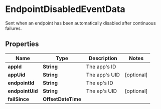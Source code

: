 

# EndpointDisabledEventData

Sent when an endpoint has been automatically disabled after continuous failures.

## Properties

Name | Type | Description | Notes
------------ | ------------- | ------------- | -------------
**appId** | **String** | The app&#39;s ID | 
**appUid** | **String** | The app&#39;s UID |  [optional]
**endpointId** | **String** | The ep&#39;s ID | 
**endpointUid** | **String** | The ep&#39;s UID |  [optional]
**failSince** | **OffsetDateTime** |  | 



